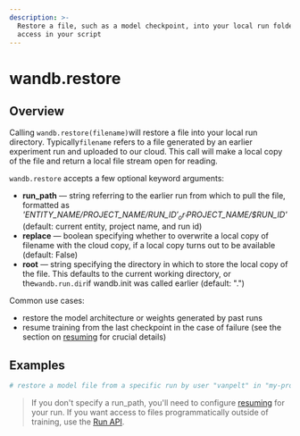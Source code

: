 ```yaml
---
description: >-
  Restore a file, such as a model checkpoint, into your local run folder to
  access in your script
---
```


# wandb.restore

## Overview

Calling `wandb.restore(filename)`will restore a file into your local run directory. Typically`filename` refers to a file generated by an earlier experiment run and uploaded to our cloud. This call will make a local copy of the file and return a local file stream open for reading.

`wandb.restore` accepts a few optional keyword arguments:

* **run\_path** — string referring to the earlier run from which to pull the file, formatted as _'$ENTITY\_NAME/$PROJECT\_NAME/$RUN\_ID'_  or _'$PROJECT\_NAME/$RUN\_ID'_ \(default: current entity, project name, and run id\)
* **replace** — boolean specifying whether to overwrite a local copy of filename with the cloud copy, if a local copy turns out to be available \(default: False\)
* **root** — string specifying the directory in which to store the local copy of the file. This defaults to the current working directory, or the`wandb.run.dir`if wandb.init was called earlier \(default: "."\)

Common use cases:

* restore the model architecture or weights generated by past runs
* resume training from the last checkpoint in the case of failure \(see the section on [resuming](../advanced/resuming.md) for crucial details\)

## Examples

```python
# restore a model file from a specific run by user "vanpelt" in "my-project"best_model = wandb.restore('best-model.h5', run_path="vanpelt/my-project/a1b2c3d")# restore a weights file from a checkpoint# (NOTE: resuming must be configured if run_path is not provided)weights_file = wandb.restore('weights.h5')# use the "name" attribute of the returned object# if your framework expects a filename, e.g. as in Kerasmy_predefined_model.load_weights(weights_file.name)
```

> If you don't specify a run\_path, you'll need to configure [resuming](../advanced/resuming.md) for your run. If you want access to files programmatically outside of training, use the [Run API](restore.md).

